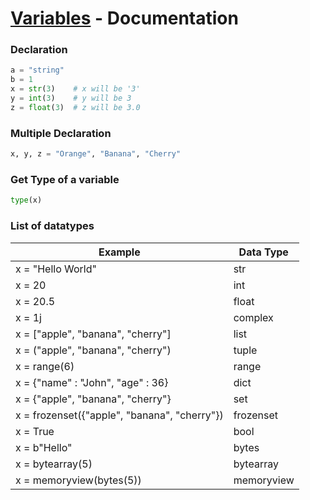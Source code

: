 # [Variables](https://www.w3schools.com/python/python_variables.asp) - Documentation

### Declaration
``` py
a = "string"
b = 1
x = str(3)    # x will be '3'
y = int(3)    # y will be 3
z = float(3)  # z will be 3.0
``` 
### Multiple Declaration
``` py
x, y, z = "Orange", "Banana", "Cherry"
```
### Get Type of a variable
``` py
type(x)
```
### List of datatypes
| Example |	Data Type |
| ------ | ----------- |
| x = "Hello World" |	str	|
x = 20|	int	|
x = 20.5|	float |
x = 1j	| complex	
x = ["apple", "banana", "cherry"]|list	
x = ("apple", "banana", "cherry")|tuple	
x = range(6)|range	
x = {"name" : "John", "age" : 36}|dict	
x = {"apple", "banana", "cherry"}|set	
x = frozenset({"apple", "banana", "cherry"})|frozenset	
x = True|bool	
x = b"Hello"|bytes	
x = bytearray(5)|bytearray	
x = memoryview(bytes(5))|memoryview